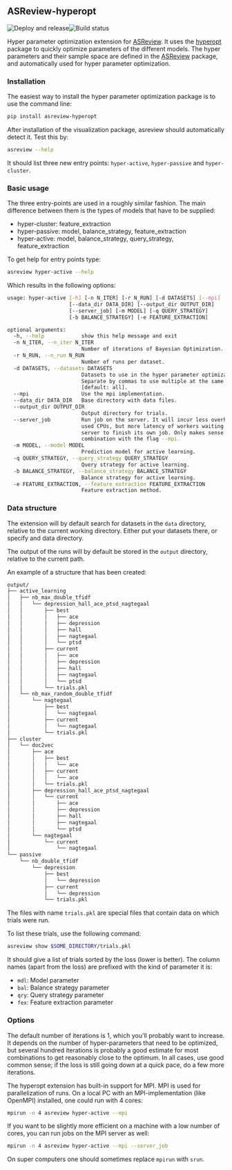 ## ASReview-hyperopt

![Deploy and release](https://github.com/asreview/asreview-hyperopt/workflows/Deploy%20and%20release/badge.svg)![Build status](https://github.com/asreview/asreview-hyperopt/workflows/test-suite/badge.svg)

Hyper parameter optimization extension for 
[ASReview](https://github.com/asreview/asreview). It uses the 
[hyperopt](https://github.com/hyperopt/hyperopt) package to quickly optimize parameters
of the different models. The hyper parameters and their sample space are defined in the
[ASReview](https://github.com/asreview/asreview) package, and 
automatically used for hyper parameter optimization.

### Installation

The easiest way to install the hyper parameter optimization package is to use the command line:

``` bash
pip install asreview-hyperopt
```

After installation of the visualization package, asreview should automatically detect it.
Test this by:

```bash
asreview --help
```

It should list three new entry points: `hyper-active`, `hyper-passive` and `hyper-cluster`.

### Basic usage

The three entry-points are used in a roughly similar fashion. The main difference between them is
the types of models that have to be supplied:

- hyper-cluster: feature_extraction
- hyper-passive: model, balance\_strategy, feature\_extraction
- hyper-active: model, balance\_strategy, query\_strategy, feature\_extraction


To get help for entry points type:

```bash
asreview hyper-active --help
```

Which results in the following options:

```bash
usage: hyper-active [-h] [-n N_ITER] [-r N_RUN] [-d DATASETS] [--mpi]
                    [--data_dir DATA_DIR] [--output_dir OUTPUT_DIR]
                    [--server_job] [-m MODEL] [-q QUERY_STRATEGY]
                    [-b BALANCE_STRATEGY] [-e FEATURE_EXTRACTION]

optional arguments:
  -h, --help            show this help message and exit
  -n N_ITER, --n_iter N_ITER
                        Number of iterations of Bayesian Optimization.
  -r N_RUN, --n_run N_RUN
                        Number of runs per dataset.
  -d DATASETS, --datasets DATASETS
                        Datasets to use in the hyper parameter optimization
                        Separate by commas to use multiple at the same time
                        [default: all].
  --mpi                 Use the mpi implementation.
  --data_dir DATA_DIR   Base directory with data files.
  --output_dir OUTPUT_DIR
                        Output directory for trials.
  --server_job          Run job on the server. It will incur less overhead of
                        used CPUs, but more latency of workers waiting for the
                        server to finish its own job. Only makes sense in
                        combination with the flag --mpi.
  -m MODEL, --model MODEL
                        Prediction model for active learning.
  -q QUERY_STRATEGY, --query_strategy QUERY_STRATEGY
                        Query strategy for active learning.
  -b BALANCE_STRATEGY, --balance_strategy BALANCE_STRATEGY
                        Balance strategy for active learning.
  -e FEATURE_EXTRACTION, --feature_extraction FEATURE_EXTRACTION
                        Feature extraction method.

```

### Data structure

The extension will by default search for datasets in the `data` directory, relative to the current
working directory. Either put your datasets there, or specify and data directory.

The output of the runs will by default be stored in the `output` directory, relative to
the current path.

An example of a structure that has been created:

```bash
output/
├── active_learning
│   ├── nb_max_double_tfidf
│   │   └── depression_hall_ace_ptsd_nagtegaal
│   │       ├── best
│   │       │   ├── ace
│   │       │   ├── depression
│   │       │   ├── hall
│   │       │   ├── nagtegaal
│   │       │   └── ptsd
│   │       ├── current
│   │       │   ├── ace
│   │       │   ├── depression
│   │       │   ├── hall
│   │       │   ├── nagtegaal
│   │       │   └── ptsd
│   │       └── trials.pkl
│   └── nb_max_random_double_tfidf
│       └── nagtegaal
│           ├── best
│           │   └── nagtegaal
│           ├── current
│           │   └── nagtegaal
│           └── trials.pkl
├── cluster
│   └── doc2vec
│       ├── ace
│       │   ├── best
│       │   │   └── ace
│       │   ├── current
│       │   │   └── ace
│       │   └── trials.pkl
│       ├── depression_hall_ace_ptsd_nagtegaal
│       │   └── current
│       │       ├── ace
│       │       ├── depression
│       │       ├── hall
│       │       ├── nagtegaal
│       │       └── ptsd
│       └── nagtegaal
│           └── current
│               └── nagtegaal
└── passive
    └── nb_double_tfidf
        └── depression
            ├── best
            │   └── depression
            ├── current
            │   └── depression
            └── trials.pkl
```

The files with name `trials.pkl` are special files that contain data on which trials were run.

To list these trials, use the following command:

```bash
asreview show $SOME_DIRECTORY/trials.pkl
```

It should give a list of trials sorted by the loss (lower is better). The column names (apart
from the loss) are prefixed with the kind of parameter it is:

- `mdl`: Model parameter
- `bal`: Balance strategy parameter
- `qry`: Query strategy parameter
- `fex`: Feature extraction parameter

### Options

The default number of iterations is 1, which you'll probably want to increase. It depends on the
number of hyper-parameters that need to be optimized, but several hundred iterations is probably
a good estimate for most combinations to get reasonably close to the optimum. In all cases,
use good common sense; if the loss is still going down at a quick pace, do a few more iterations.

The hyperopt extension has built-in support for MPI. MPI is used for parallelization of runs. On
a local PC with an MPI-implementation (like OpenMPI) installed, one could run with 4 cores:

```bash
mpirun -n 4 asreview hyper-active --mpi
```

If you want to be slightly more efficient on a machine with a low number of cores, you can run
jobs on the MPI server as well:

```bash
mpirun -n 4 asreview hyper-active --mpi --server_job
```

On super computers one should sometimes replace `mpirun` with `srun`.
